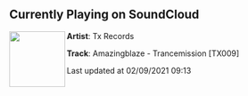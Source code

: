 ## Currently Playing on SoundCloud

[<img align="left" width="100" src="https://i1.sndcdn.com/artworks-H1KS9rqb9HcI26Pk-zzzwsg-t50x50.jpg">](https://soundcloud.com/txrecords/amazingblaze-trancemission-tx009-1?in=txrecords/sets/amazingblaze-speed-tracks-vol)

**Artist**: Tx Records 

**Track**: Amazingblaze - Trancemission [TX009]

Last updated at 02/09/2021 09:13
